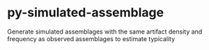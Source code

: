 # py-simulated-assemblage
Generate simulated assemblages with the same artifact density and frequency as observed assemblages to estimate typicality
